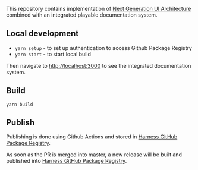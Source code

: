 This repository contains implementation of [Next Generation UI Architecture](https://docs.google.com/document/d/1oe_cHcDyYhwjJ6QZqyOIlpUWGgYyeCIBfUOdElg2rBg/edit#heading=h.41cp29fl3vvn) combined with an integrated playable documentation system.

## Local development

- `yarn setup` - to set up authentication to access Github Package Registry
- `yarn start` - to start local build

Then navigate to [http://localhost:3000](http://localhost:3000) to see the integrated documentation system.

## Build

`yarn build`

## Publish

Publishing is done using Github Actions and stored in [Harness GitHub Package Registry](https://github.com/orgs/wings-software/packages).

As soon as the PR is merged into master, a new release will be built and published into [Harness GitHub Package Registry](https://github.com/orgs/wings-software/packages).
